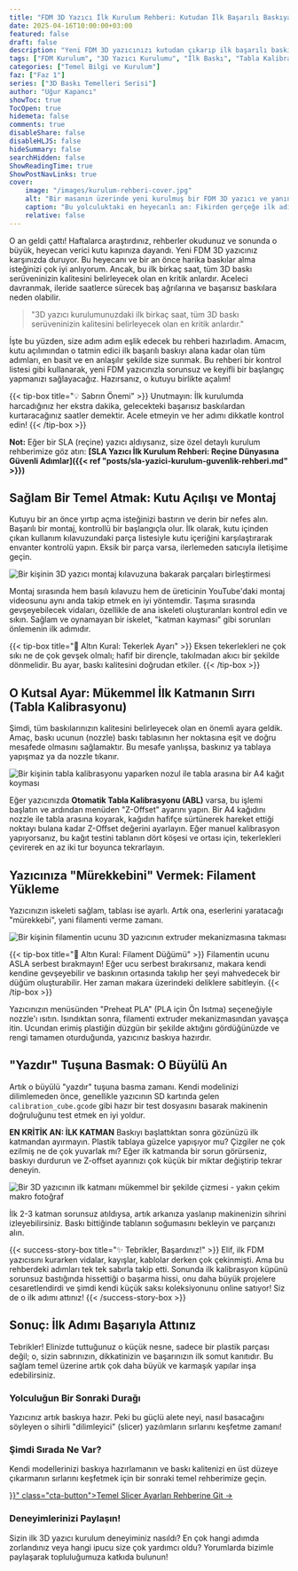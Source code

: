 ```yaml
---
title: "FDM 3D Yazıcı İlk Kurulum Rehberi: Kutudan İlk Başarılı Baskıya"
date: 2025-04-16T10:00:00+03:00
featured: false
draft: false
description: "Yeni FDM 3D yazıcınızı kutudan çıkarıp ilk başarılı baskınızı almak için adım adım kurulum rehberi. Montajdan tabla kalibrasyonuna, filament yüklemeden ilk test baskısına kadar her şey."
tags: ["FDM Kurulum", "3D Yazıcı Kurulumu", "İlk Baskı", "Tabla Kalibrasyonu", "Montaj Rehberi", "FDM Yazıcı", "Başlangıç Rehberi", "Teknik İpuçları"]
categories: ["Temel Bilgi ve Kurulum"]
faz: ["Faz 1"]
series: ["3D Baskı Temelleri Serisi"]
author: "Uğur Kapancı"
showToc: true
TocOpen: true
hidemeta: false
comments: true
disableShare: false
disableHLJS: false
hideSummary: false
searchHidden: false
ShowReadingTime: true
ShowPostNavLinks: true
cover:
    image: "/images/kurulum-rehberi-cover.jpg"
    alt: "Bir masanın üzerinde yeni kurulmuş bir FDM 3D yazıcı ve yanında başarılı bir test baskısı duruyor"
    caption: "Bu yolculuktaki en heyecanlı an: Fikirden gerçeğe ilk adım."
    relative: false
---
```


O an geldi çattı! Haftalarca araştırdınız, rehberler okudunuz ve sonunda o büyük, heyecan verici kutu kapınıza dayandı. Yeni FDM 3D yazıcınız karşınızda duruyor. Bu heyecanı ve bir an önce harika baskılar alma isteğinizi çok iyi anlıyorum. Ancak, bu ilk birkaç saat, tüm 3D baskı serüveninizin kalitesini belirleyecek olan en kritik anlardır. Aceleci davranmak, ileride saatlerce sürecek baş ağrılarına ve başarısız baskılara neden olabilir.

> "3D yazıcı kurulumunuzdaki ilk birkaç saat, tüm 3D baskı serüveninizin kalitesini belirleyecek olan en kritik anlardır."

İşte bu yüzden, size adım adım eşlik edecek bu rehberi hazırladım. Amacım, kutu açılımından o tatmin edici ilk başarılı baskıyı alana kadar olan tüm adımları, en basit ve en anlaşılır şekilde size sunmak. Bu rehberi bir kontrol listesi gibi kullanarak, yeni FDM yazıcınızla sorunsuz ve keyifli bir başlangıç yapmanızı sağlayacağız. Hazırsanız, o kutuyu birlikte açalım!

{{< tip-box title="💡 Sabrın Önemi" >}}
Unutmayın: İlk kurulumda harcadığınız her ekstra dakika, gelecekteki başarısız baskılardan kurtaracağınız saatler demektir. Acele etmeyin ve her adımı dikkatle kontrol edin!
{{< /tip-box >}}

**Not:** Eğer bir SLA (reçine) yazıcı aldıysanız, size özel detaylı kurulum rehberimize göz atın: **[SLA Yazıcı İlk Kurulum Rehberi: Reçine Dünyasına Güvenli Adımlar]({{< ref "posts/sla-yazici-kurulum-guvenlik-rehberi.md" >}})**

## Sağlam Bir Temel Atmak: Kutu Açılışı ve Montaj

Kutuyu bir an önce yırtıp açma isteğinizi bastırın ve derin bir nefes alın. Başarılı bir montaj, kontrollü bir başlangıçla olur. İlk olarak, kutu içinden çıkan kullanım kılavuzundaki parça listesiyle kutu içeriğini karşılaştırarak envanter kontrolü yapın. Eksik bir parça varsa, ilerlemeden satıcıyla iletişime geçin.

![Bir kişinin 3D yazıcı montaj kılavuzuna bakarak parçaları birleştirmesi](/images/kurulum-montaj.jpg "Kontrollü bir başlangıç, başarılı sonuçlar getirir.")

Montaj sırasında hem basılı kılavuzu hem de üreticinin YouTube'daki montaj videosunu aynı anda takip etmek en iyi yöntemdir. Taşıma sırasında gevşeyebilecek vidaları, özellikle de ana iskeleti oluşturanları kontrol edin ve sıkın. Sağlam ve oynamayan bir iskelet, "katman kayması" gibi sorunları önlemenin ilk adımıdır.

{{< tip-box title="🔑 Altın Kural: Tekerlek Ayarı" >}}
Eksen tekerlekleri ne çok sıkı ne de çok gevşek olmalı; hafif bir dirençle, takılmadan akıcı bir şekilde dönmelidir. Bu ayar, baskı kalitesini doğrudan etkiler.
{{< /tip-box >}}

## O Kutsal Ayar: Mükemmel İlk Katmanın Sırrı (Tabla Kalibrasyonu)

Şimdi, tüm baskılarınızın kalitesini belirleyecek olan en önemli ayara geldik. Amaç, baskı ucunun (nozzle) baskı tablasının her noktasına eşit ve doğru mesafede olmasını sağlamaktır. Bu mesafe yanlışsa, baskınız ya tablaya yapışmaz ya da nozzle tıkanır.

![Bir kişinin tabla kalibrasyonu yaparken nozul ile tabla arasına bir A4 kağıt koyması](/images/kurulum-kalibrasyon.jpg "Başarının sırrı, bu kağıt parçasının hissettirdiği dirençte gizli.")

Eğer yazıcınızda **Otomatik Tabla Kalibrasyonu (ABL)** varsa, bu işlemi başlatın ve ardından menüden "Z-Offset" ayarını yapın. Bir A4 kağıdını nozzle ile tabla arasına koyarak, kağıdın hafifçe sürtünerek hareket ettiği noktayı bulana kadar Z-Offset değerini ayarlayın. Eğer manuel kalibrasyon yapıyorsanız, bu kağıt testini tablanın dört köşesi ve ortası için, tekerlekleri çevirerek en az iki tur boyunca tekrarlayın.

## Yazıcınıza "Mürekkebini" Vermek: Filament Yükleme

Yazıcınızın iskeleti sağlam, tablası ise ayarlı. Artık ona, eserlerini yaratacağı "mürekkebi", yani filamenti verme zamanı.

![Bir kişinin filamentin ucunu 3D yazıcının extruder mekanizmasına takması](/images/kurulum-filament-yukleme.jpg "Doğru filament yüklemesi, baskının kesintisiz sürmesini sağlar.")

{{< tip-box title="🔑 Altın Kural: Filament Düğümü" >}}
Filamentin ucunu ASLA serbest bırakmayın! Eğer ucu serbest bırakırsanız, makara kendi kendine gevşeyebilir ve baskının ortasında takılıp her şeyi mahvedecek bir düğüm oluşturabilir. Her zaman makara üzerindeki deliklere sabitleyin.
{{< /tip-box >}}

Yazıcınızın menüsünden "Preheat PLA" (PLA için Ön Isıtma) seçeneğiyle nozzle'ı ısıtın. Isındıktan sonra, filamenti extruder mekanizmasından yavaşça itin. Ucundan erimiş plastiğin düzgün bir şekilde aktığını gördüğünüzde ve rengi tamamen oturduğunda, yazıcınız baskıya hazırdır.

## "Yazdır" Tuşuna Basmak: O Büyülü An

Artık o büyülü "yazdır" tuşuna basma zamanı. Kendi modelinizi dilimlemeden önce, genellikle yazıcının SD kartında gelen `calibration_cube.gcode` gibi hazır bir test dosyasını basarak makinenin doğruluğunu test etmek en iyi yoldur.

**EN KRİTİK AN: İLK KATMAN**
Baskıyı başlattıktan sonra gözünüzü ilk katmandan ayırmayın. Plastik tablaya güzelce yapışıyor mu? Çizgiler ne çok ezilmiş ne de çok yuvarlak mı? Eğer ilk katmanda bir sorun görürseniz, baskıyı durdurun ve Z-offset ayarınızı çok küçük bir miktar değiştirip tekrar deneyin.

![Bir 3D yazıcının ilk katmanı mükemmel bir şekilde çizmesi - yakın çekim makro fotoğraf](/images/kurulum-ilk-katman.jpg "Mükemmel bir ilk katman, başarılı bir baskının müjdecisidir.")

İlk 2-3 katman sorunsuz atıldıysa, artık arkanıza yaslanıp makinenizin sihrini izleyebilirsiniz. Baskı bittiğinde tablanın soğumasını bekleyin ve parçanızı alın.

{{< success-story-box title="✨ Tebrikler, Başardınız!" >}}
Elif, ilk FDM yazıcısını kurarken vidalar, kayışlar, kablolar derken çok çekinmişti. Ama bu rehberdeki adımları tek tek sabırla takip etti. Sonunda ilk kalibrasyon küpünü sorunsuz bastığında hissettiği o başarma hissi, onu daha büyük projelere cesaretlendirdi ve şimdi kendi küçük saksı koleksiyonunu online satıyor! Siz de o ilk adımı attınız!
{{< /success-story-box >}}

## Sonuç: İlk Adımı Başarıyla Attınız

Tebrikler! Elinizde tuttuğunuz o küçük nesne, sadece bir plastik parçası değil; o, sizin sabrınızın, dikkatinizin ve başarınızın ilk somut kanıtıdır. Bu sağlam temel üzerine artık çok daha büyük ve karmaşık yapılar inşa edebilirsiniz.

### Yolculuğun Bir Sonraki Durağı

Yazıcınız artık baskıya hazır. Peki bu güçlü alete neyi, nasıl basacağını söyleyen o sihirli "dilimleyici" (slicer) yazılımların sırlarını keşfetme zamanı!

<div class="post-cta-box">
<h3>Şimdi Sırada Ne Var?</h3>
<p>Kendi modellerinizi baskıya hazırlamanın ve baskı kalitenizi en üst düzeye çıkarmanın sırlarını keşfetmek için bir sonraki temel rehberimize geçin.</p>
<a href="{{< ref "posts/temel-slicer-ayarlari.md" >}}" class="cta-button">Temel Slicer Ayarları Rehberine Git →</a>
</div>

### Deneyimlerinizi Paylaşın!
Sizin ilk 3D yazıcı kurulum deneyiminiz nasıldı? En çok hangi adımda zorlandınız veya hangi ipucu size çok yardımcı oldu? Yorumlarda bizimle paylaşarak topluluğumuza katkıda bulunun!